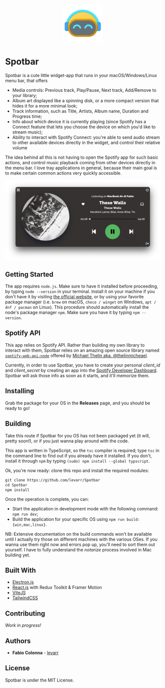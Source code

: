 <p align='center'>
<img src="./resources/readme/icon.png" width=128>
</p>

# **Spotbar**

Spotbar is a cute little widget-app that runs in your macOS/Windows/Linux menu bar, that offers

- Media controls: Previous track, Play/Pause, Next track, Add/Remove to your library;
- Album art displayed like a spinning disk, or a more compact version that hides it for a more minimal look;
- Track information, such as Title, Artists, Album name, Duration and Progress time;
- Info about which device it is currently playing (since Spotify has a Connect feature that lets you choose the device on which you'd like to stream music);
- Ability to interact with Spotify Connect: you're able to send audio stream to other available devices directly in the widget, and control their relative volume

The idea behind all this is not having to open the Spotify app for such basic actions, and control music playback coming from other devices directly in the menu bar. I love tray applications in general, because their main goal is to make certain common actions very quickly accessible.

<p align='center'>
<img src="./resources/readme/main_view.png">
</p>

## Getting Started

The app requires `node.js`. Make sure to have it installed before proceeding, by typing `node --version` in your terminal. Install it on your machine if you don't have it by visiting [the official website](https://nodejs.org/it/download/), or by using your favorite package manager (i.e. `brew` on macOS, `choco / winget` on Windows, `apt / dnf / pacman` on Linux). This procedure should automatically install the node's package manager `npm`. Make sure you have it by typing `npm --version`.

## Spotify API

This app relies on Spotify API. Rather than building my own library to interact with them, Spotbar relies on an amazing open source library named [`spotify-web-api-node`](https://github.com/thelinmichael/spotify-web-api-node) offered by [Michael Thelin aka. @thelinmicheael](https://github.com/thelinmichael).

Currently, in order to use Spotbar, you have to create your personal _client_id_ and _client_secret_ by creating an app into the [Spotify Developer Dashboard](https://developer.spotify.com/dashboard/). Spotbar will ask those info as soon as it starts, and it'll memorize them.

## Installing

Grab the package for your OS in the **Releases** page, and you should be ready to go!

## Building

Take this route if Spotbar for you OS has not been packaged yet (it will, pretty soon!), or if you just wanna play around with the code.

This app is written in TypeScript, so the `tsc` compiler is required; type `tsc` in the command line to find out if you already have it installed. If you don't, install it through `npm` by typing `(sudo) npm install --global typscript`.

Ok, you're now ready: clone this repo and install the required modules:

```
git clone https://github.com/levarr/Spotbar
cd Spotbar
npm install
```

Once the operation is complete, you can:

- Start the application in development mode with the following command: `npm run dev`;
- Build the application for your specific OS using `npm run build:{win,mac,linux}`.

NB: Extensive documentation on the build commands won't be available until I actually try those on different machines with the various OSes. If you wanna use them right now and errors pop up, you'll need to sort them out yourself. I have to fully understand the _notarize_ process involved in Mac building yet.

## Built With

- [Electron.js](https://www.electronjs.org/)
- [React.js](https://reactjs.org/) with Redux Toolkit & Framer Motion
- [ViteJS](https://vitejs.dev)
- [TailwindCSS](https://tailwindcss.com/)

## Contributing

_Work in progress!_

## Authors

- **Fabio Colonna** - [levarr](https://github.com/levarr)

## License

Spotbar is under the MIT License.
